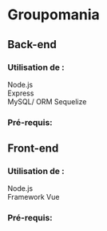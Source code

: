 # Groupomania

## Back-end 

### Utilisation de : 

Node.js  
Express  
MySQL/ ORM Sequelize  

### Pré-requis:

## Front-end

### Utilisation de : 
Node.js  
Framework Vue  

### Pré-requis: 
